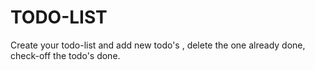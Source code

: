 # TODO-LIST
Create your todo-list and add new todo's , delete the one already done, check-off the todo's done.
